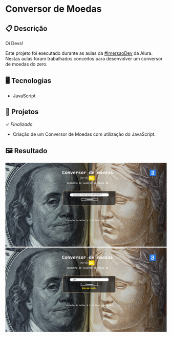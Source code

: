 # Conversor de Moedas

## 📋 Descrição
Oi Devs!

Este projeto foi executado durante as aulas da [#ImersaoDev](https://imersao.dev/) da Alura. Nestas aulas foram trabalhados conceitos para desenvolver um conversor de moedas do zero.

## 🖥️ Tecnologias

- JavaScript

## 🎨 Projetos
*✓ Finalizado*

- Criação de um Conversor de Moedas com utilização do JavaScript.

## 🖼️ Resultado

![](https://github.com/davidbrennerm/conversor_ImersaoDev/blob/main/Conversor%20de%20Moedas%20-%20img/Projeto-aula-1.1.png) ![](https://github.com/davidbrennerm/conversor_ImersaoDev/blob/main/Conversor%20de%20Moedas%20-%20img/Projeto-aula-1.png)

